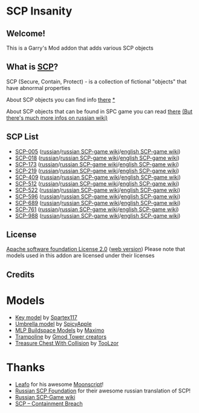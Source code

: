 
# SCP Insanity

## Welcome!
This is a Garry's Mod addon that adds various SCP objects

## What is [SCP](http://www.scp-wiki.net/faq)?
SCP (Secure, Contain, Protect) - is a collection of fictional "objects" that have abnormal properties

About SCP objects you can find info [there](http://www.scp-wiki.net/scp-series#001) [*](http://scpfoundation.ru/scp-list)

About SCP objects that can be found in SPC game you can read [there](http://containmentbreach.wikia.com/wiki/Main_Page) [(But there's much more infos on russian wiki)](http://ru.scpcontainmentbreach.wikia.com/wiki/SCP_-_Containment_Breach)

## SCP List
 * [SCP-005](http://www.scp-wiki.net/scp-005) ([russian](http://scpfoundation.ru/scp-005)/[russian SCP-game wiki](http://ru.scpcontainmentbreach.wikia.com/wiki/SCP-005)/[english SCP-game wiki](http://containmentbreach.wikia.com/wiki/SCP-005))
 * [SCP-018](http://www.scp-wiki.net/scp-018) ([russian](http://scpfoundation.ru/scp-018)/[russian SCP-game wiki](http://ru.scpcontainmentbreach.wikia.com/wiki/SCP-018)/[english SCP-game wiki](http://containmentbreach.wikia.com/wiki/SCP-018))
 * [SCP-173](http://www.scp-wiki.net/scp-173) ([russian](http://scpfoundation.ru/scp-173)/[russian SCP-game wiki](http://ru.scpcontainmentbreach.wikia.com/wiki/SCP-173)/[english SCP-game wiki](http://containmentbreach.wikia.com/wiki/SCP-173))
 * [SCP-219](http://www.scp-wiki.net/scp-219) ([russian](http://scpfoundation.ru/scp-219)/[russian SCP-game wiki](http://ru.scpcontainmentbreach.wikia.com/wiki/SCP-219)/[english SCP-game wiki](http://containmentbreach.wikia.com/wiki/SCP-219))
 * [SCP-409](http://www.scp-wiki.net/scp-409) ([russian](http://scpfoundation.ru/scp-409)/[russian SCP-game wiki](http://ru.scpcontainmentbreach.wikia.com/wiki/SCP-409)/[english SCP-game wiki](http://containmentbreach.wikia.com/wiki/SCP-409))
 * [SCP-512](http://www.scp-wiki.net/scp-512) ([russian](http://scpfoundation.ru/scp-512)/[russian SCP-game wiki](http://ru.scpcontainmentbreach.wikia.com/wiki/SCP-512)/[english SCP-game wiki](http://containmentbreach.wikia.com/wiki/SCP-512))
 * [SCP-522](http://www.scp-wiki.net/scp-522) ([russian](http://scpfoundation.ru/scp-522)/[russian SCP-game wiki](http://ru.scpcontainmentbreach.wikia.com/wiki/SCP-522)/[english SCP-game wiki](http://containmentbreach.wikia.com/wiki/SCP-522))
 * [SCP-596](http://www.scp-wiki.net/scp-596) ([russian](http://scpfoundation.ru/scp-596)/[russian SCP-game wiki](http://ru.scpcontainmentbreach.wikia.com/wiki/SCP-596)/[english SCP-game wiki](http://containmentbreach.wikia.com/wiki/SCP-596))
 * [SCP-689](http://www.scp-wiki.net/scp-689) ([russian](http://scpfoundation.ru/scp-689)/[russian SCP-game wiki](http://ru.scpcontainmentbreach.wikia.com/wiki/SCP-689)/[english SCP-game wiki](http://containmentbreach.wikia.com/wiki/SCP-689))
 * [SCP-761](http://www.scp-wiki.net/scp-761) ([russian](http://scpfoundation.ru/scp-761)/[russian SCP-game wiki](http://ru.scpcontainmentbreach.wikia.com/wiki/SCP-761)/[english SCP-game wiki](http://containmentbreach.wikia.com/wiki/SCP-761))
 * [SCP-988](http://www.scp-wiki.net/scp-988) ([russian](http://scpfoundation.ru/scp-988)/[russian SCP-game wiki](http://ru.scpcontainmentbreach.wikia.com/wiki/SCP-988)/[english SCP-game wiki](http://containmentbreach.wikia.com/wiki/SCP-988))

## License
[Apache software foundation License 2.0](LICENSE) ([web version](https://www.apache.org/licenses/LICENSE-2.0))
Please note that models used in this addon are licensed under their licenses

## Credits
# Models
 * [Key model](https://steamcommunity.com/sharedfiles/filedetails/?id=248051620) by [Spartex117](https://steamcommunity.com/id/Spartex117)
 * [Umbrella model](http://steamcommunity.com/sharedfiles/filedetails/?id=741617318) by [SpicyApple](http://steamcommunity.com/id/SpicyApple)
 * [MLP Buildspace Models](http://steamcommunity.com/sharedfiles/filedetails/?id=263892204) by [Maximo](http://steamcommunity.com/id/maximo_009)
 * [Trampoline](http://steamcommunity.com/sharedfiles/filedetails/?id=104540875) by [Gmod Tower creators](http://www.gmtower.org/)
 * [Treasure Chest With Collision](http://steamcommunity.com/sharedfiles/filedetails/?id=548282263) by [TooLzor](http://steamcommunity.com/id/toolzor)

# Thanks
 * [Leafo](https://github.com/leafo) for his awesome [Moonscript](http://moonscript.org/)!
 * [Russian SCP Foundation](http://scpfoundation.ru) for their awesome russian translation of SCP!
 * [Russian SCP-Game wiki](http://ru.scpcontainmentbreach.wikia.com/wiki/SCP_-_Containment_Breach)
 * [SCP – Containment Breach](http://www.scpcbgame.com/)